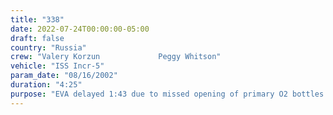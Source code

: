 ```yaml
---
title: "338"
date: 2022-07-24T00:00:00-05:00
draft: false
country: "Russia"
crew: "Valery Korzun             Peggy Whitson"
vehicle: "ISS Incr-5"
param_date: "08/16/2002"
duration: "4:25"
purpose: "EVA delayed 1:43 due to missed opening of primary O2 bottles in both suits.  Removed 6 MMOD shield panels from PMA-1 and installed them on SM.  Deferred EVA tasks for swab of fuel/oxidizer residue and installation of Kromka experiment.  "
---
```

